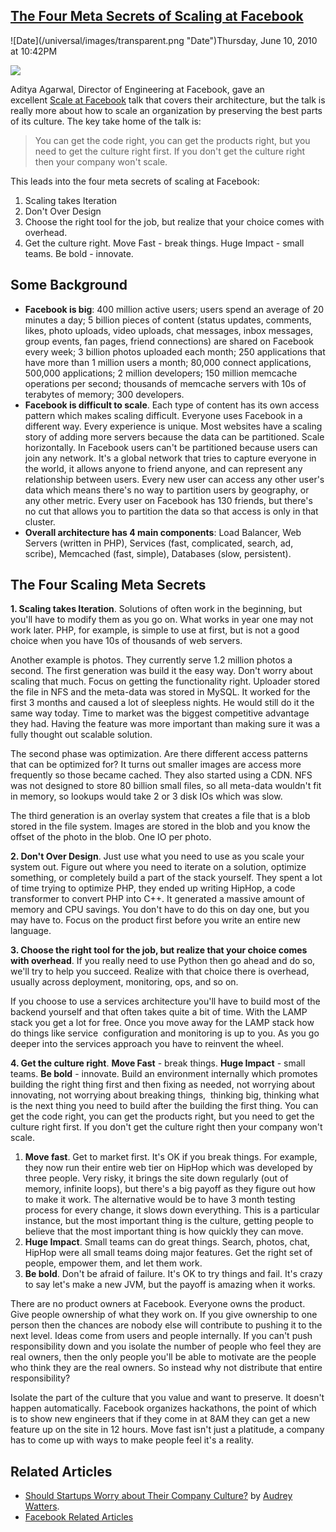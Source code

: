 ## [The Four Meta Secrets of Scaling at Facebook](/blog/2010/6/10/the-four-meta-secrets-of-scaling-at-facebook.html)

<div class="journal-entry-tag journal-entry-tag-post-title"><span class="posted-on">![Date](/universal/images/transparent.png "Date")Thursday, June 10, 2010 at 10:42PM</span></div>

<div class="body">

![](http://creative.ak.fbcdn.net/ads3/creative/pressroom/jpg/b_1234209334_facebook_logo.jpg)

Aditya Agarwal, Director of Engineering at Facebook, gave an excellent [Scale at Facebook](http://www.infoq.com/presentations/Scale-at-Facebook) talk that covers their architecture, but the talk is really more about how to scale an organization by preserving the best parts of its culture. The key take home of the talk is: 

> You can get the code right, you can get the products right, but you need to get the culture right first. If you don't get the culture right then your company won't scale.

This leads into the four meta secrets of scaling at Facebook:

1.  Scaling takes Iteration
2.  Don't Over Design
3.  Choose the right tool for the job, but realize that your choice comes with overhead.
4.  Get the culture right. Move Fast - break things. Huge Impact - small teams. Be bold - innovate.

## Some Background 

*   **Facebook is big**: 400 million active users; users spend an average of 20 minutes a day; 5 billion pieces of content (status updates, comments, likes, photo uploads, video uploads, chat messages, inbox messages, group events, fan pages, friend connections) are shared on Facebook every week; 3 billion photos uploaded each month; 250 applications that have more than 1 million users a month; 80,000 connect applications, 500,000 applications; 2 million developers; 150 million memcache operations per second; thousands of memcache servers with 10s of terabytes of memory; 300 developers.
*   **Facebook is difficult to scale**. Each type of content has its own access pattern which makes scaling difficult. Everyone uses Facebook in a different way. Every experience is unique. Most websites have a scaling story of adding more servers because the data can be partitioned. Scale horizontally. In Facebook users can't be partitioned because users can join any network. It's a global network that tries to capture everyone in the world, it allows anyone to friend anyone, and can represent any relationship between users. Every new user can access any other user's data which means there's no way to partition users by geography, or any other metric. Every user on Facebook has 130 friends, but there's no cut that allows you to partition the data so that access is only in that cluster.
*   **Overall architecture has 4 main components**: Load Balancer, Web Servers (written in PHP), Services (fast, complicated, search, ad, scribe), Memcached (fast, simple), Databases (slow, persistent).

## The Four Scaling Meta Secrets<span style="font-weight: normal; font-size: 12px;"> </span>

**1\. Scaling takes Iteration**. Solutions of often work in the beginning, but you'll have to modify them as you go on. What works in year one may not work later. PHP, for example, is simple to use at first, but is not a good choice when you have 10s of thousands of web servers.

Another example is photos. They currently serve 1.2 million photos a second. The first generation was build it the easy way. Don't worry about scaling that much. Focus on getting the functionality right. Uploader stored the file in NFS and the meta-data was stored in MySQL. It worked for the first 3 months and caused a lot of sleepless nights. He would still do it the same way today. Time to market was the biggest competitive advantage they had. Having the feature was more important than making sure it was a fully thought out scalable solution.

The second phase was optimization. Are there different access patterns that can be optimized for? It turns out smaller images are access more frequently so those became cached. They also started using a CDN. NFS was not designed to store 80 billion small files, so all meta-data wouldn't fit in memory, so lookups would take 2 or 3 disk IOs which was slow.

The third generation is an overlay system that creates a file that is a blob stored in the file system. Images are stored in the blob and you know the offset of the photo in the blob. One IO per photo.

**2\. Don't Over Design**. Just use what you need to use as you scale your system out. Figure out where you need to iterate on a solution, optimize something, or completely build a part of the stack yourself. They spent a lot of time trying to optimize PHP, they ended up writing HipHop, a code transformer to convert PHP into C++. It generated a massive amount of memory and CPU savings. You don't have to do this on day one, but you may have to. Focus on the product first before you write an entire new language.

**3\. Choose the right tool for the job, but realize that your choice comes with overhead**. If you really need to use Python then go ahead and do so, we'll try to help you succeed. Realize with that choice there is overhead, usually across deployment, monitoring, ops, and so on. 

If you choose to use a services architecture you'll have to build most of the backend yourself and that often takes quite a bit of time. With the LAMP stack you get a lot for free. Once you move away for the LAMP stack how do things like service  configuration and monitoring is up to you. As you go deeper into the services approach you have to reinvent the wheel.

**4\. Get the culture right**. **Move Fast** - break things. **Huge Impact** - small teams. **Be bold** - innovate. Build an environment internally which promotes building the right thing first and then fixing as needed, not worrying about innovating, not worrying about breaking things,  thinking big, thinking what is the next thing you need to build after the building the first thing. You can get the code right, you can get the products right, but you need to get the culture right first. If you don't get the culture right then your company won't scale.

1.  **Move fast**. Get to market first. It's OK if you break things. For example, they now run their entire web tier on HipHop which was developed by three people. Very risky, it brings the site down regularly (out of memory, infinite loops), but there's a big payoff as they figure out how to make it work. The alternative would be to have 3 month testing process for every change, it slows down everything. This is a particular instance, but the most important thing is the culture, getting people to believe that the most important thing is how quickly they can move.
2.  **Huge Impact**. Small teams can do great things. Search, photos, chat, HipHop were all small teams doing major features. Get the right set of people, empower them, and let them work. 
3.  **Be bold**. Don't be afraid of failure. It's OK to try things and fail. It's crazy to say let's make a new JVM, but the payoff is amazing when it works.

There are no product owners at Facebook. Everyone owns the product. Give people ownership of what they work on. If you give ownership to one person then the chances are nobody else will contribute to pushing it to the next level. Ideas come from users and people internally. If you can't push responsibility down and you isolate the number of people who feel they are real owners, then the only people you'll be able to motivate are the people who think they are the real owners. So instead why not distribute that entire responsibility? 

Isolate the part of the culture that you value and want to preserve. It doesn't happen automatically. Facebook organizes hackathons, the point of which is to show new engineers that if they come in at 8AM they can get a new feature up on the site in 12 hours. Move fast isn't just a platitude, a company has to come up with ways to make people feel it's a reality.

## **Related Articles**

*   [Should Startups Worry about Their Company Culture?](.readwriteweb.com/start/2010/06/should-startups-worry-about-th.php) by [Audrey Watters](http://www.readwriteweb.com/start/author/audrey-watters.php).
*   [Facebook Related Articles](http://highscalability.com/blog/category/facebook)

</div>